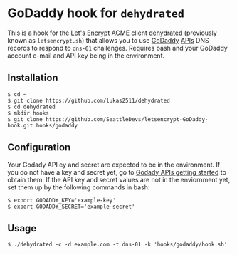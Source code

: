 # GoDaddy hook for `dehydrated`

This is a hook for the [Let's Encrypt](https://letsencrypt.org/) ACME client [dehydrated](https://github.com/lukas2511/dehydrated) (previously known as `letsencrypt.sh`) that allows you to use [GoDaddy](https://www.GoDaddy.com/) [APIs](https://developer.godaddy.com/) DNS records to respond to `dns-01` challenges. Requires bash and your GoDaddy account e-mail and API key being in the environment.

## Installation

```
$ cd ~
$ git clone https://github.com/lukas2511/dehydrated
$ cd dehydrated
$ mkdir hooks
$ git clone https://github.com/SeattleDevs/letsencrypt-GoDaddy-hook.git hooks/godaddy
```

## Configuration

Your Godady API ey and secret are expected to be in the environment.  If you do not have a key and secret yet, go to [Godady APIs getting started](https://developer.godaddy.com/getstarted) to obtain them.
If the API key and secret values are not in the enviornment yet, set them up by the following commands in bash:

```
$ export GODADDY_KEY='example-key'
$ export GODADDY_SECRET='example-secret'
```

## Usage

```
$ ./dehydrated -c -d example.com -t dns-01 -k 'hooks/godaddy/hook.sh'
```
